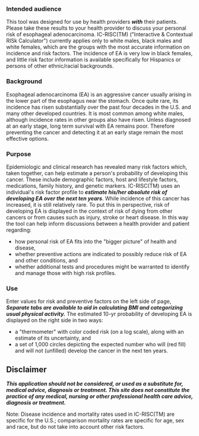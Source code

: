 
### Intended audience

This tool was designed for use by health providers __*with*__ their patients. Please take these results to your health provider to discuss your personal risk of esophageal adenocarcinoma. IC-RISC(TM) ("Interactive & Contextual RISk Calculator") currently applies only to white males, black males and white females, which are the groups with the most accurate information on incidence and risk factors. The incidence of EA is very low in black females, and little risk factor information is available specifically for Hispanics or persons of other ethnic/racial backgrounds. 

### Background

Esophageal adenocarcinoma (EA) is an aggressive cancer usually arising in the lower part of the esophagus near the stomach. Once quite rare, its incidence has risen substantially over the past four decades in the U.S. and many other developed countries. It is most common among white males, although incidence rates in other groups also have risen. Unless diagnosed at an early stage, long term survival with EA remains poor. Therefore preventing the cancer and detecting it at an early stage remain the most effective options.

### Purpose

Epidemiologic and clinical research has revealed many risk factors which, taken together, can help estimate a person's probability of developing this cancer. These include demographic factors, host and lifestyle factors, medications, family history, and genetic markers. IC-RISC(TM) uses an individual's risk factor profile to __*estimate his/her absolute risk of developing EA over the next ten years*__. While incidence of this cancer has increased, it is still relatively rare. To put this in perspective, risk of developing EA is displayed in the context of risk of dying from other cancers or from causes such as injury, stroke or heart disease. In this way the tool can help inform discussions between a health provider and patient regarding: 
* how personal risk of EA fits into the "bigger picture" of health and disease,
* whether preventive actions are indicated to possibly reduce risk of EA and other conditions, and 
* whether additional tests and procedures might be warranted to identify and manage those with high risk profiles. 

### Use

Enter values for risk and preventive factors on the left side of page, __*Separate tabs are available to aid in calculating BMI and categorizing usual physical activity.*__ The estimated 10-yr probability of developing EA is displayed on the right side in two ways:

* a "thermometer" with color coded risk (on a log scale), along with an estimate of its uncertainty, and
* a set of 1,000 circles depicting the expected number who will (red fill) and will not (unfilled) develop the cancer in the next ten years.

## Disclaimer

__*This application should not be considered, or used as a substitute for, medical advice, diagnosis or treatment. This site does not constitute the practice of any medical, nursing or other professional health care advice, diagnosis or treatment.*__

Note:  Disease incidence and mortality rates used in IC-RISC(TM) are specific for the U.S.; comparison mortality rates are specific for age, sex and race, but do not take into account other risk factors.
